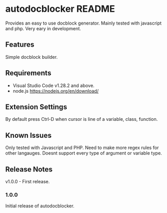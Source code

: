 # autodocblocker README

Provides an easy to use docblock generator. Mainly tested with javascript and php. Very eary in development.

## Features

Simple docblock builder.

## Requirements

- Visual Studio Code v1.28.2 and above.
- node.js https://nodejs.org/en/download/

## Extension Settings

By default press Ctrl-D when cursor is line of a variable, class, function.

## Known Issues

Only tested with Javascript and PHP. Need to make more regex rules for other langauges.
Doesnt support every type of argument or variable type.

## Release Notes

v1.0.0 - First release.

### 1.0.0

Initial release of autodocblocker.